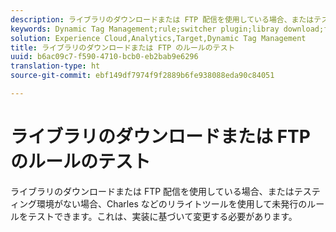 ```yaml
---
description: ライブラリのダウンロードまたは FTP 配信を使用している場合、またはテスティング環境がない場合、Charles などのリライトツールを使用して未発行のルールをテストできます。これは、実装に基づいて変更する必要があります。
keywords: Dynamic Tag Management;rule;switcher plugin;libray download;ftp;rewrite tool;test unpublished rules;test rules;debug rule;charles
solution: Experience Cloud,Analytics,Target,Dynamic Tag Management
title: ライブラリのダウンロードまたは FTP のルールのテスト
uuid: b6ac09c7-f590-4710-bcb0-eb2bab9e6296
translation-type: ht
source-git-commit: ebf149df7974f9f2889b6fe938088eda90c84051

---
```



# ライブラリのダウンロードまたは FTP のルールのテスト

ライブラリのダウンロードまたは FTP 配信を使用している場合、またはテスティング環境がない場合、Charles などのリライトツールを使用して未発行のルールをテストできます。これは、実装に基づいて変更する必要があります。


